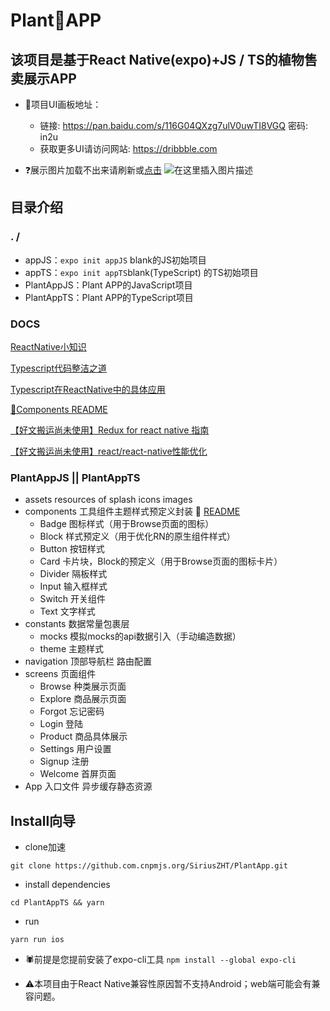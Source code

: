 
# Plant🌳APP
## 该项目是基于React Native(expo)+JS / TS的植物售卖展示APP

- 🌿项目UI画板地址：
	- 链接: https://pan.baidu.com/s/116G04QXzg7ulV0uwTI8VGQ  密码: in2u
	- 获取更多UI请访问网站: https://dribbble.com

- ❓展示图片加载不出来请刷新或[点击](https://img-blog.csdnimg.cn/20210221133102597.png)
![在这里插入图片描述](https://img-blog.csdnimg.cn/20210221133102597.png)



## 目录介绍
### . /
- appJS：`expo init appJS` blank的JS初始项目
- appTS：` expo init appTS `blank(TypeScript) 的TS初始项目
- PlantAppJS：Plant APP的JavaScript项目
- PlantAppTS：Plant APP的TypeScript项目

### DOCS
[ReactNative小知识](https://github.com/SiriusZHT/PlantApp/blob/main/%20DOCS/ReactNative%E7%9F%A5%E8%AF%86%E7%82%B9.md)

[Typescript代码整洁之道](https://github.com/SiriusZHT/PlantApp/blob/main/%20DOCS/Typescript%E4%BB%A3%E7%A0%81%E6%95%B4%E6%B4%81%E4%B9%8B%E9%81%93.md)

[Typescript在ReactNative中的具体应用](https://github.com/SiriusZHT/PlantApp/blob/main/%20DOCS/Typescript%E5%9C%A8ReactNative%E4%B8%AD%E7%9A%84%E5%85%B7%E4%BD%93%E5%BA%94%E7%94%A8.md)

[🔧Components README](https://github.com/SiriusZHT/PlantApp/tree/main/PlantAppTS/components)

[【好文搬运尚未使用】Redux for react native 指南](https://juejin.cn/post/6844903684560666637#heading-21)

[【好文搬运尚未使用】react/react-native性能优化](https://juejin.cn/post/6844903737262080014)

### PlantAppJS 	||  PlantAppTS
- assets resources of splash icons images
- components 工具组件主题样式预定义封装 🔧 [README](https://github.com/SiriusZHT/PlantApp/tree/main/PlantAppTS/components)
	- Badge 图标样式（用于Browse页面的图标）
	- Block 样式预定义（用于优化RN的原生组件样式）
	- Button 按钮样式
	- Card 卡片块，Block的预定义（用于Browse页面的图标卡片）
	- Divider 隔板样式
	- Input 输入框样式
	- Switch 开关组件
	- Text 文字样式
- constants 数据常量包裹层
	- mocks 模拟mocks的api数据引入（手动编造数据）
	- theme 主题样式
- navigation 顶部导航栏 路由配置
- screens 页面组件
	- Browse 种类展示页面
	- Explore 商品展示页面
	- Forgot 忘记密码
	- Login 登陆
	- Product 商品具体展示
	- Settings 用户设置
	- Signup 注册
	- Welcome 首屏页面
- App 入口文件 异步缓存静态资源

## Install向导
- clone加速
```shell
git clone https://github.com.cnpmjs.org/SiriusZHT/PlantApp.git 
```
- install dependencies
```shell
cd PlantAppTS && yarn 
```
- run

```shell
yarn run ios
```

- 🕷前提是您提前安装了expo-cli工具 `npm install --global expo-cli`

- ⚠️本项目由于React Native兼容性原因暂不支持Android；web端可能会有兼容问题。